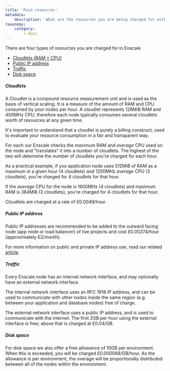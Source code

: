 ```yaml
---
title: 'Paid resources'
metadata:
    description: 'What are the resources you are being charged for with Enscale hosting and how much do they cost?'
taxonomy:
    category:
        - docs
---
```


There are four types of resources you are charged for in Enscale.

* [Cloudlets (RAM + CPU)](/account-and-billing/cost-analysis/paid-resources#cloudlets)
* [Public IP address](/account-and-billing/cost-analysis/paid-resources#public-ip-address)
* [Traffic](/account-and-billing/cost-analysis/paid-resources#traffic)
* [Disk space](/account-and-billing/cost-analysis/paid-resources#disk-space)

##### Cloudlets

A Cloudlet is a compound resource measurement unit and is used as the basis of vertical scaling. It is a measure of the amount of RAM and CPU consumed by your nodes per hour. A cloudlet represents 128MiB RAM and 400MHz CPU; therefore each node typically consumes several cloudlets worth of resources at any given time.

It's important to understand that a cloudlet is purely a billing construct, used to evaluate your resource consumption in a fair and transparent way.

For each our Enscale checks the _maximum_ RAM and _average_ CPU used on the node and "translates" it into a number of cloudlets. The highest of the two will determine the number of cloudlets you're charged for each hour.

As a practical example, if you application node uses 512MiB of RAM as a maximum in a given hour (4 cloudlets) and 1200MHz _average_ CPU (3 cloudlets), you're charged for 4 cloudlets for that hour. 

If the _average_ CPU for the node is 1600MHz (4 cloudlets) and maximum RAM is 384MiB (3 cloudlets), you're charged for 4 cloudlets for that hour.

Cloudlets are charged at a rate of £0.0049/hour.

##### Public IP address

Public IP addresses are recommended to be added to the outward facing node (app node or load balancer) of live projects and cost £0.00274/hour (approximately £2/month).

For more information on public and private IP address use, read our related [article](/features/ip-addresses).

##### Traffic

Every Enscale node has an internal network interface, and may optionally have an external network interface.

The internal network interface uses an RFC 1918 IP address, and can be used to communicate with other nodes inside the same region (e.g. between your application and database nodes) free of charge.

The external network interface uses a public IP address, and is used to communicate with the internet. The first 2GB per hour using the external interface is free; above that is charged at £0.04/GB.

##### Disk space

For disk space we also offer a free allowance of 10GB per environment. When this is exceeded, you will be charged £0.000068/GB/hour. As the allowance is per environment, the overage will be proportionally distributed between all of the nodes within the environment. 



